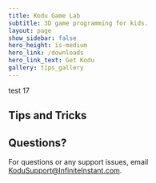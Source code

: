 ```yaml
---
title: Kodu Game Lab
subtitle: 3D game programming for kids.
layout: page
show_sidebar: false
hero_height: is-medium
hero_link: /downloads
hero_link_text: Get Kodu
gallery: tips_gallery
---
```


test 17

## Tips and Tricks



## Questions?
For questions or any support issues, email <KoduSupport@InfiniteInstant.com>.
 
